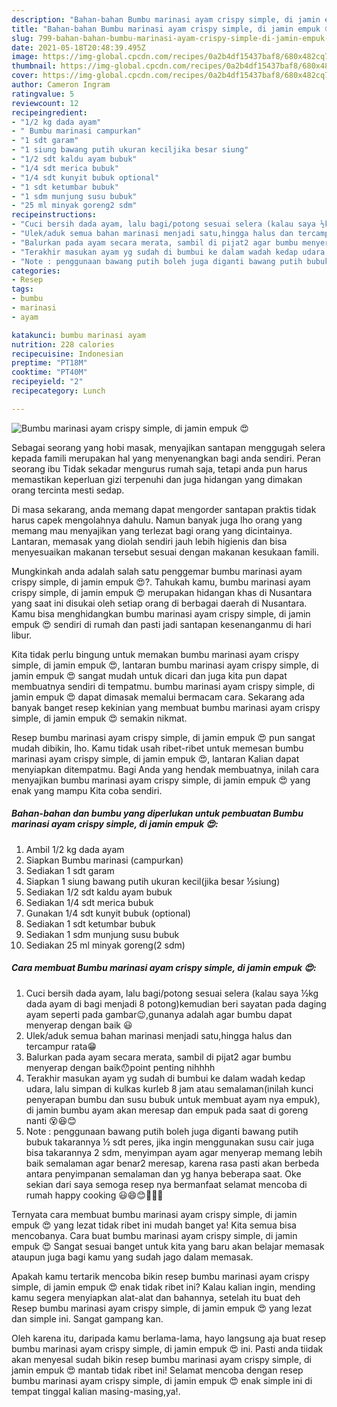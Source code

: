 ```yaml
---
description: "Bahan-bahan Bumbu marinasi ayam crispy simple, di jamin empuk 😍 yang lezat dan Mudah Dibuat"
title: "Bahan-bahan Bumbu marinasi ayam crispy simple, di jamin empuk 😍 yang lezat dan Mudah Dibuat"
slug: 799-bahan-bahan-bumbu-marinasi-ayam-crispy-simple-di-jamin-empuk-yang-lezat-dan-mudah-dibuat
date: 2021-05-18T20:48:39.495Z
image: https://img-global.cpcdn.com/recipes/0a2b4df15437baf8/680x482cq70/bumbu-marinasi-ayam-crispy-simple-di-jamin-empuk-😍-foto-resep-utama.jpg
thumbnail: https://img-global.cpcdn.com/recipes/0a2b4df15437baf8/680x482cq70/bumbu-marinasi-ayam-crispy-simple-di-jamin-empuk-😍-foto-resep-utama.jpg
cover: https://img-global.cpcdn.com/recipes/0a2b4df15437baf8/680x482cq70/bumbu-marinasi-ayam-crispy-simple-di-jamin-empuk-😍-foto-resep-utama.jpg
author: Cameron Ingram
ratingvalue: 5
reviewcount: 12
recipeingredient:
- "1/2 kg dada ayam"
- " Bumbu marinasi campurkan"
- "1 sdt garam"
- "1 siung bawang putih ukuran keciljika besar siung"
- "1/2 sdt kaldu ayam bubuk"
- "1/4 sdt merica bubuk"
- "1/4 sdt kunyit bubuk optional"
- "1 sdt ketumbar bubuk"
- "1 sdm munjung susu bubuk"
- "25 ml minyak goreng2 sdm"
recipeinstructions:
- "Cuci bersih dada ayam, lalu bagi/potong sesuai selera (kalau saya ½kg dada ayam di bagi menjadi 8 potong)kemudian beri sayatan pada daging ayam seperti pada gambar😉,gunanya adalah agar bumbu dapat menyerap dengan baik 😃"
- "Ulek/aduk semua bahan marinasi menjadi satu,hingga halus dan tercampur rata😁"
- "Balurkan pada ayam secara merata, sambil di pijat2 agar bumbu menyerap dengan baik😯point penting nihhhh"
- "Terakhir masukan ayam yg sudah di bumbui ke dalam wadah kedap udara, lalu simpan di kulkas kurleb 8 jam atau semalaman(inilah kunci penyerapan bumbu dan susu bubuk untuk membuat ayam nya empuk), di jamin bumbu ayam akan meresap dan empuk pada saat di goreng nanti 😵😆😊"
- "Note : penggunaan bawang putih boleh juga diganti bawang putih bubuk takarannya ½ sdt peres, jika ingin menggunakan susu cair juga bisa takarannya 2 sdm, menyimpan ayam agar menyerap memang lebih baik semalaman agar benar2 meresap, karena rasa pasti akan berbeda antara penyimpanan semalaman dan yg hanya beberapa saat. Oke sekian dari saya semoga resep nya bermanfaat selamat mencoba di rumah happy cooking 😃😄😊🙌🙌🙌"
categories:
- Resep
tags:
- bumbu
- marinasi
- ayam

katakunci: bumbu marinasi ayam 
nutrition: 228 calories
recipecuisine: Indonesian
preptime: "PT18M"
cooktime: "PT40M"
recipeyield: "2"
recipecategory: Lunch

---
```



![Bumbu marinasi ayam crispy simple, di jamin empuk 😍](https://img-global.cpcdn.com/recipes/0a2b4df15437baf8/680x482cq70/bumbu-marinasi-ayam-crispy-simple-di-jamin-empuk-😍-foto-resep-utama.jpg)

Sebagai seorang yang hobi masak, menyajikan santapan menggugah selera kepada famili merupakan hal yang menyenangkan bagi anda sendiri. Peran seorang ibu Tidak sekadar mengurus rumah saja, tetapi anda pun harus memastikan keperluan gizi terpenuhi dan juga hidangan yang dimakan orang tercinta mesti sedap.

Di masa  sekarang, anda memang dapat mengorder santapan praktis tidak harus capek mengolahnya dahulu. Namun banyak juga lho orang yang memang mau menyajikan yang terlezat bagi orang yang dicintainya. Lantaran, memasak yang diolah sendiri jauh lebih higienis dan bisa menyesuaikan makanan tersebut sesuai dengan makanan kesukaan famili. 



Mungkinkah anda adalah salah satu penggemar bumbu marinasi ayam crispy simple, di jamin empuk 😍?. Tahukah kamu, bumbu marinasi ayam crispy simple, di jamin empuk 😍 merupakan hidangan khas di Nusantara yang saat ini disukai oleh setiap orang di berbagai daerah di Nusantara. Kamu bisa menghidangkan bumbu marinasi ayam crispy simple, di jamin empuk 😍 sendiri di rumah dan pasti jadi santapan kesenanganmu di hari libur.

Kita tidak perlu bingung untuk memakan bumbu marinasi ayam crispy simple, di jamin empuk 😍, lantaran bumbu marinasi ayam crispy simple, di jamin empuk 😍 sangat mudah untuk dicari dan juga kita pun dapat membuatnya sendiri di tempatmu. bumbu marinasi ayam crispy simple, di jamin empuk 😍 dapat dimasak memalui bermacam cara. Sekarang ada banyak banget resep kekinian yang membuat bumbu marinasi ayam crispy simple, di jamin empuk 😍 semakin nikmat.

Resep bumbu marinasi ayam crispy simple, di jamin empuk 😍 pun sangat mudah dibikin, lho. Kamu tidak usah ribet-ribet untuk memesan bumbu marinasi ayam crispy simple, di jamin empuk 😍, lantaran Kalian dapat menyiapkan ditempatmu. Bagi Anda yang hendak membuatnya, inilah cara menyajikan bumbu marinasi ayam crispy simple, di jamin empuk 😍 yang enak yang mampu Kita coba sendiri.

<!--inarticleads1-->

##### Bahan-bahan dan bumbu yang diperlukan untuk pembuatan Bumbu marinasi ayam crispy simple, di jamin empuk 😍:

1. Ambil 1/2 kg dada ayam
1. Siapkan  Bumbu marinasi (campurkan)
1. Sediakan 1 sdt garam
1. Siapkan 1 siung bawang putih ukuran kecil(jika besar ½siung)
1. Sediakan 1/2 sdt kaldu ayam bubuk
1. Sediakan 1/4 sdt merica bubuk
1. Gunakan 1/4 sdt kunyit bubuk (optional)
1. Sediakan 1 sdt ketumbar bubuk
1. Sediakan 1 sdm munjung susu bubuk
1. Sediakan 25 ml minyak goreng(2 sdm)




<!--inarticleads2-->

##### Cara membuat Bumbu marinasi ayam crispy simple, di jamin empuk 😍:

1. Cuci bersih dada ayam, lalu bagi/potong sesuai selera (kalau saya ½kg dada ayam di bagi menjadi 8 potong)kemudian beri sayatan pada daging ayam seperti pada gambar😉,gunanya adalah agar bumbu dapat menyerap dengan baik 😃
1. Ulek/aduk semua bahan marinasi menjadi satu,hingga halus dan tercampur rata😁
1. Balurkan pada ayam secara merata, sambil di pijat2 agar bumbu menyerap dengan baik😯point penting nihhhh
1. Terakhir masukan ayam yg sudah di bumbui ke dalam wadah kedap udara, lalu simpan di kulkas kurleb 8 jam atau semalaman(inilah kunci penyerapan bumbu dan susu bubuk untuk membuat ayam nya empuk), di jamin bumbu ayam akan meresap dan empuk pada saat di goreng nanti 😵😆😊
1. Note : penggunaan bawang putih boleh juga diganti bawang putih bubuk takarannya ½ sdt peres, jika ingin menggunakan susu cair juga bisa takarannya 2 sdm, menyimpan ayam agar menyerap memang lebih baik semalaman agar benar2 meresap, karena rasa pasti akan berbeda antara penyimpanan semalaman dan yg hanya beberapa saat. Oke sekian dari saya semoga resep nya bermanfaat selamat mencoba di rumah happy cooking 😃😄😊🙌🙌🙌




Ternyata cara membuat bumbu marinasi ayam crispy simple, di jamin empuk 😍 yang lezat tidak ribet ini mudah banget ya! Kita semua bisa mencobanya. Cara buat bumbu marinasi ayam crispy simple, di jamin empuk 😍 Sangat sesuai banget untuk kita yang baru akan belajar memasak ataupun juga bagi kamu yang sudah jago dalam memasak.

Apakah kamu tertarik mencoba bikin resep bumbu marinasi ayam crispy simple, di jamin empuk 😍 enak tidak ribet ini? Kalau kalian ingin, mending kamu segera menyiapkan alat-alat dan bahannya, setelah itu buat deh Resep bumbu marinasi ayam crispy simple, di jamin empuk 😍 yang lezat dan simple ini. Sangat gampang kan. 

Oleh karena itu, daripada kamu berlama-lama, hayo langsung aja buat resep bumbu marinasi ayam crispy simple, di jamin empuk 😍 ini. Pasti anda tiidak akan menyesal sudah bikin resep bumbu marinasi ayam crispy simple, di jamin empuk 😍 mantab tidak ribet ini! Selamat mencoba dengan resep bumbu marinasi ayam crispy simple, di jamin empuk 😍 enak simple ini di tempat tinggal kalian masing-masing,ya!.

